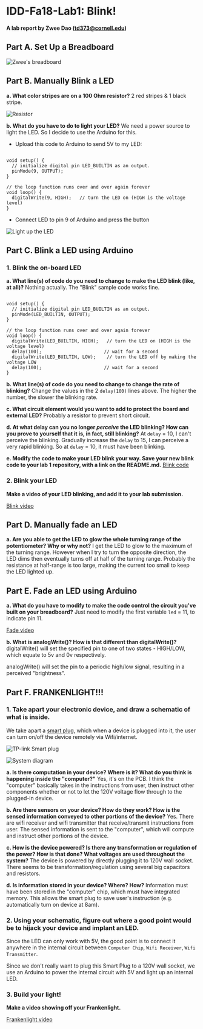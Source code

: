 # IDD-Fa18-Lab1: Blink!

**A lab report by Zwee Dao (td373@cornell.edu)**

## Part A. Set Up a Breadboard

![Zwee's breadboard](/board_1.JPG)

## Part B. Manually Blink a LED

**a. What color stripes are on a 100 Ohm resistor?**
2 red stripes & 1 black stripe.

![Resistor](/resistor.jpg)

**b. What do you have to do to light your LED?**
We need a power source to light the LED. So I decide to use the Arduino for this. 

- Upload this code to Arduino to send 5V to my LED:

<pre><code>
void setup() {
  // initialize digital pin LED_BUILTIN as an output.
  pinMode(9, OUTPUT);
}

// the loop function runs over and over again forever
void loop() {
  digitalWrite(9, HIGH);   // turn the LED on (HIGH is the voltage level)
}
</code></pre>

- Connect LED to pin 9 of Arduino and press the button

![Light up the LED](/board_2.jpg)


## Part C. Blink a LED using Arduino

### 1. Blink the on-board LED

**a. What line(s) of code do you need to change to make the LED blink (like, at all)?**
Nothing actually. The "Blink" sample code works fine.

<pre><code>
void setup() {
  // initialize digital pin LED_BUILTIN as an output.
  pinMode(LED_BUILTIN, OUTPUT);
}

// the loop function runs over and over again forever
void loop() {
  digitalWrite(LED_BUILTIN, HIGH);   // turn the LED on (HIGH is the voltage level)
  delay(100);                       // wait for a second
  digitalWrite(LED_BUILTIN, LOW);    // turn the LED off by making the voltage LOW
  delay(100);                       // wait for a second
}
</code></pre>

**b. What line(s) of code do you need to change to change the rate of blinking?**
Change the values in the 2 `delay(100)` lines above. The higher the number, the slower the blinking rate.

**c. What circuit element would you want to add to protect the board and external LED?**
Probably a resistor to prevent short circuit.
 
**d. At what delay can you no longer *perceive* the LED blinking? How can you prove to yourself that it is, in fact, still blinking?**
At `delay` = 10, I can't perceive the blinking. Gradually increase the `delay` to 15, I can perceive a very rapid blinking. So at `delay` = 10, it must have been blinking.

**e. Modify the code to make your LED blink your way. Save your new blink code to your lab 1 repository, with a link on the README.md.**
[Blink code](/Blink_copy.ino)

### 2. Blink your LED

**Make a video of your LED blinking, and add it to your lab submission.**

[Blink video](/blink.mov)

## Part D. Manually fade an LED

**a. Are you able to get the LED to glow the whole turning range of the potentiometer? Why or why not?**
I get the LED to glow to the maximum of the turning range. However when I try to turn the opposite direction, the LED dims then eventually turns off at half of the turning range. Probably the resistance at half-range is too large, making the current too small to keep the LED lighted up.

## Part E. Fade an LED using Arduino

**a. What do you have to modify to make the code control the circuit you've built on your breadboard?**
Just need to modify the first variable `led` = 11, to indicate pin 11.

[Fade video](/fade.mov)

**b. What is analogWrite()? How is that different than digitalWrite()?**
digitalWrite() will set the specified pin to one of two states - HIGH/LOW, which equate to 5v and 0v respectively.

analogWrite() will set the pin to a periodic high/low signal, resulting in a perceived "brightness".

## Part F. FRANKENLIGHT!!!

### 1. Take apart your electronic device, and draw a schematic of what is inside. 
We take apart a [smart plug](https://www.amazon.com/TP-Link-HS110-Monitoring-Required-Assistant/dp/B0178IC5ZY/), which when a device is plugged into it, the user can turn on/off the device remotely via Wifi/internet.

![TP-link Smart plug](/smart_plug.jpg)

![System diagram](/system_diagram1.JPG)

**a. Is there computation in your device? Where is it? What do you think is happening inside the "computer?"**
Yes, it's on the PCB. I think the "computer" basically takes in the instructions from user, then instruct  other components whether or not to let the 120V voltage flow through to the plugged-in device.

**b. Are there sensors on your device? How do they work? How is the sensed information conveyed to other portions of the device?**
Yes. There are wifi receiver and wifi transmitter that receive/transmit instructions from user. The sensed information is sent to the "computer", which will compute and instruct other portions of the device.

**c. How is the device powered? Is there any transformation or regulation of the power? How is that done? What voltages are used throughout the system?**
The device is powered by directly plugging it to 120V wall socket. There seems to be transformation/regulation using several big capacitors and resistors.

**d. Is information stored in your device? Where? How?**
Information must have been stored in the "computer" chip, which must have integrated memory. This allows the smart plug to save user's instruction (e.g. automatically turn on device at 8am).

### 2. Using your schematic, figure out where a good point would be to hijack your device and implant an LED.

Since the LED can only work with 5V, the good point is to connect it anywhere in the internal circuit between `Computer Chip`, `Wifi Receiver`, `Wifi Transmitter`.

Since we don't really want to plug this Smart Plug to a 120V wall socket, we use an Arduino to power the internal circuit with 5V and light up an internal LED.

### 3. Build your light!

**Make a video showing off your Frankenlight.**

[Frankenlight video](/franken.mov)

